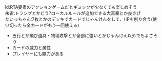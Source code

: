 id:RTA要素のアクションゲームだとギミックが少なくても楽しめそう  
朱雀:トランプとかどう?ローカルルールが追加できる大富豪とか良さげ  
たいっちゃん:7枚とかのデッキでカードでじゃんけんをして、HPを削り合う(使い切ったら全カードがもう一回使える)
- 五行とか飛び道具・物理攻撃とか全部に強いとかじゃんけん以外でもよさそう
- カードの威力と属性
- プレイヤーにも能力がある
